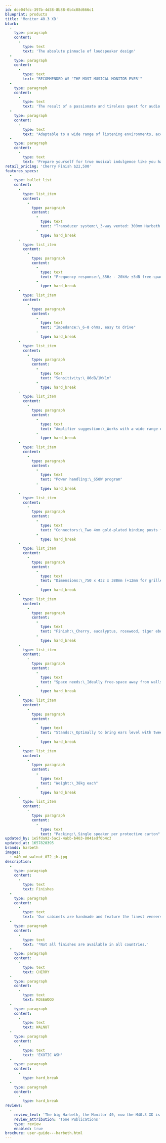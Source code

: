 ```yaml
---
id: dce04fdc-397b-4d38-8b88-0b4c08d666c1
blueprint: products
title: 'Monitor 40.3 XD'
blurb:
  -
    type: paragraph
    content:
      -
        type: text
        text: 'The absolute pinnacle of loudspeaker design'
  -
    type: paragraph
    content:
      -
        type: text
        text: "RECOMMENDED AS 'THE MOST MUSICAL MONITOR EVER'"
  -
    type: paragraph
    content:
      -
        type: text
        text: 'The result of a passionate and tireless quest for audio perfection. Built on the success of the global award-winning M40.2 40th Anniversary, this new generation Harbeth achieves a leap in performance delivery. Stunning realism, expansive bass and lifelike transparency delivers an ultimate experience for even the most critical listener.'
  -
    type: paragraph
    content:
      -
        type: text
        text: "Adaptable to a wide range of listening environments, accurate across the entire audio band, emotionally engaging and easy to drive, the M40.3 XD takes the acclaimed Harbeth sound to a new level.\_\_"
  -
    type: paragraph
    content:
      -
        type: text
        text: 'Prepare yourself for true musical indulgence like you have never experienced before.'
retail_pricing: 'Cherry Finish $22,500'
features_specs:
  -
    type: bullet_list
    content:
      -
        type: list_item
        content:
          -
            type: paragraph
            content:
              -
                type: text
                text: "Transducer system:\_3-way vented: 300mm Harbeth bass unit; 200mm RADIAL2™ mid; 25mm ferro-cooled soft dome tweeter"
              -
                type: hard_break
      -
        type: list_item
        content:
          -
            type: paragraph
            content:
              -
                type: text
                text: "Frequency response:\_35Hz - 20kHz ±3dB free-space, grille on, smooth off-axis response"
              -
                type: hard_break
      -
        type: list_item
        content:
          -
            type: paragraph
            content:
              -
                type: text
                text: "Impedance:\_6-8 ohms, easy to drive"
              -
                type: hard_break
      -
        type: list_item
        content:
          -
            type: paragraph
            content:
              -
                type: text
                text: "Sensitivity:\_86dB/1W/1m"
              -
                type: hard_break
      -
        type: list_item
        content:
          -
            type: paragraph
            content:
              -
                type: text
                text: "Amplifier suggestion:\_Works with a wide range of amplifiers, suggested from 35W/channel."
              -
                type: hard_break
      -
        type: list_item
        content:
          -
            type: paragraph
            content:
              -
                type: text
                text: "Power handling:\_650W program"
              -
                type: hard_break
      -
        type: list_item
        content:
          -
            type: paragraph
            content:
              -
                type: text
                text: "Connectors:\_Two 4mm gold-plated binding posts for wires or plugs"
              -
                type: hard_break
      -
        type: list_item
        content:
          -
            type: paragraph
            content:
              -
                type: text
                text: "Dimensions:\_750 x 432 x 388mm (+12mm for grille and binding posts)"
              -
                type: hard_break
      -
        type: list_item
        content:
          -
            type: paragraph
            content:
              -
                type: text
                text: "Finish:\_Cherry, eucalyptus, rosewood, tiger ebony."
              -
                type: hard_break
      -
        type: list_item
        content:
          -
            type: paragraph
            content:
              -
                type: text
                text: "Space needs:\_Ideally free-space away from walls."
              -
                type: hard_break
      -
        type: list_item
        content:
          -
            type: paragraph
            content:
              -
                type: text
                text: "Stands:\_Optimally to bring ears level with tweeters. (Tweeter: 660mm up from cabinet base)"
              -
                type: hard_break
      -
        type: list_item
        content:
          -
            type: paragraph
            content:
              -
                type: text
                text: "Weight:\_38kg each"
              -
                type: hard_break
      -
        type: list_item
        content:
          -
            type: paragraph
            content:
              -
                type: text
                text: "Packing:\_Single speaker per protective carton"
updated_by: 1e5fda92-5ac2-4abb-b403-8041edf0b4c3
updated_at: 1657820395
brands: harbeth
images:
  - m40_xd_walnut_072_jh.jpg
description:
  -
    type: paragraph
    content:
      -
        type: text
        text: Finishes
  -
    type: paragraph
    content:
      -
        type: text
        text: 'Our cabinets are handmade and feature the finest veneers. Please note that veneers vary in both colour, shade and grain structure, particularly our Tamo Ash veneer.'
  -
    type: paragraph
    content:
      -
        type: text
        text: '*Not all finishes are available in all countries.'
  -
    type: paragraph
    content:
      -
        type: text
        text: CHERRY
  -
    type: paragraph
    content:
      -
        type: text
        text: ROSEWOOD
  -
    type: paragraph
    content:
      -
        type: text
        text: WALNUT
  -
    type: paragraph
    content:
      -
        type: text
        text: 'EXOTIC ASH'
  -
    type: paragraph
    content:
      -
        type: hard_break
  -
    type: paragraph
    content:
      -
        type: hard_break
reviews:
  -
    review_text: 'The big Harbeth, the Monitor 40, now the M40.3 XD is an entirely different experience. The top Harbeth speaker has the weight and the depth to play any kind of music, at any volume level you need. You can play Tool loud – and get into it. But these speakers do so much more'
    review_attribution: 'Tone Publications'
    type: review
    enabled: true
brochure: user-guide---harbeth.html
---
```

